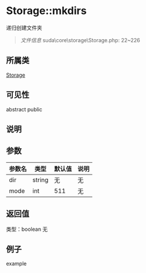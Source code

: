 # Storage::mkdirs
递归创建文件夹
> *文件信息* suda\core\storage\Storage.php: 22~226
## 所属类 

[Storage](../Storage.md)

## 可见性

abstract  public  
## 说明



## 参数

| 参数名 | 类型 | 默认值 | 说明 |
|--------|-----|-------|-------|
| dir |  string | 无 | 无 |
| mode |  int | 511 | 无 |

## 返回值
类型：boolean
无

## 例子

example
